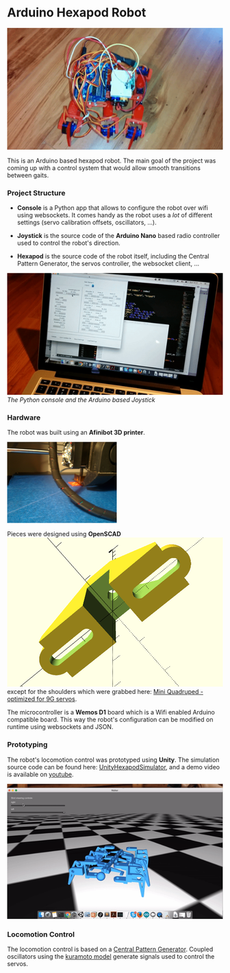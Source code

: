 # Arduino Hexapod Robot

![Hexapod](/img/walking.gif)

This is an Arduino based hexapod robot. The main goal of the project was coming up with a control system that would allow smooth transitions between gaits.

### Project Structure
- **Console** is a Python app that allows to configure the robot over wifi using websockets. It comes handy as the robot uses a *lot* of different settings (servo calibration offsets, oscillators, ...).

- **Joystick** is the source code of the  **Arduino Nano** based radio controller used to control the robot's direction.

- **Hexapod** is the source code of the robot itself, including the Central Pattern Generator, the servos controller, the websocket client, ...

![Console And Joystick](/img/console.gif)
*The Python console and the Arduino based Joystick*


### Hardware

The robot was built using an **Afinibot 3D printer**.

![3D Printing](/img/printing.png)

Pieces were designed using **OpenSCAD** 
![OpenSCAD](/img/openscad.png)
except for the shoulders which were grabbed here: [Mini Quadruped - optimized for 9G servos](http://www.thingiverse.com/thing:38159).


The microcontroller is a **Wemos D1** board which is a Wifi enabled Arduino compatible board. This way the robot's configuration can be modified on runtime using websockets and JSON.

### Prototyping

The robot's locomotion control was prototyped using **Unity**. The simulation source code can be found here: [UnityHexapodSimulator](https://github.com/etienne-p/UnityHexapodSimulator), and a demo video is available on [youtube](https://www.youtube.com/watch?v=RsYVKNpakKs).

![Unity Simulation](/img/simulation.gif)

### Locomotion Control

The locomotion control is based on a [Central Pattern Generator](https://en.wikipedia.org/wiki/Central_pattern_generator). Coupled oscillators using the [kuramoto model](https://en.wikipedia.org/wiki/Kuramoto_model) generate signals used to control the servos.
